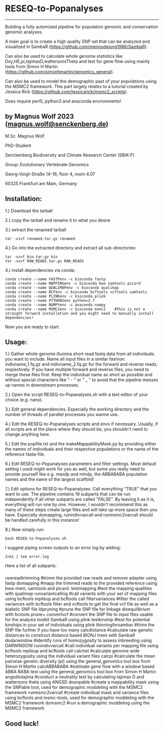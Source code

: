 #  RESEQ-to-Popanalyses
-------------------------------

Building a fully automized pipeline for population genomic and conservation genomic analyses.

A main goal is to create a high quality SNP set that can be analyzed and visualized in SambaR (https://github.com/mennodejong1986/SambaR).

Can also be used to calculate whole genome statistics like Dxy,HE,pi,tajimasD,wattersonsTheta and test for gene flow using mainly tools
from Simon H Martin (https://github.com/simonhmartin/genomics_general).

Can also be used to model the demographic past of your populations using the MSMC2 framework. This part largely relates to a tutorial
created by Jessica Rick (https://github.com/jessicarick/msmc2_scripts).

Does require perl5, python3 and anaconda environments!

by Magnus Wolf 2023 (magnus.wolf@senckenberg.de)
-------------------------------
M.Sc. Magnus Wolf

PhD-Student

Senckenberg Biodiversity and Climate Research Center (SBiK-F)

Group: Evolutionary Vertebrate Genomics

Georg-Voigt-Straße 14-16, floor 4, room 4.07

60325 Frankfurt am Main, Germany

Installation:
-------------------------------
1.) Download the tarball

2.) copy the tarball and rename it to what you desire

3.) extract the renamed tarball

    tar -xzvf renamed.tar.gz renamed
    
4.) Go into the extracted directory and extract all sub-directories:

    tar -xzvf bin.tar.gz bin
    tar -xzvf RAW_READS.tar.gz RAW_READS

4.) install dependencies via conda:

    conda create --name FASTPenv -c bioconda fastp
    conda create --name MAPPINGenv -c bioconda bwa samtools picard
    conda create --name QUALIMAPenv -c bioconda qualimap
    conda create --name BCFenv -c bioconda bcftools vcftools samtools
    conda create --name PLINKenv -c bioconda plink
    conda create --name PYTHON2env python=2.7
    conda create --name NUMPYenv -c anaconda numpy
    conda create --name MSMC2env -c bioconda msmc2    #This is not a straight forward installation and you might need to manually install dependencies!

Now you are ready to start.

Usage:
-------------------------------
1.) Gather whole genome illumina short read fastq data from all individuals you want to include. Name all input files in a similar
fashion: indivname_1.fq.gz and indivname_2.fq.gz for the forward and reverse reads, respectively. If you have multiple forward
and reverse files, you need to merge these files first. Keep the individual name as short as possible and without special 
characters like " - " or " _ " to avoid that the pipeline messes up names in downstream processes. 

2.) Open the script RESEQ-to-Popanalyses.sh with a text editor of your choice (e.g. nano).

3.) Edit general dependencies. Especially the working directory and the number of threads of parallel processes you wanne use.

4.) Edit the RESEQ-to-Popanalyses scripts and envs if necessary. Usually, if all scripts are at the place where they should be, you shouldn't need to change anything here. 

5.) Edit the popfile.txt and the makeMappabilityMask.py by providing either the names of individuals and their respective populations or the name of the reference fasta-file.

6.) Edit RESEQ-to-Popanalyses parameters and filter settings. Most default setting I used might work for you as well, but some you really need to provide yourself like e.g. maxdp and mindp, the ABBABABA population names and the name of the largest scaffold!

7.) Edit options for RESEQ-to-Popanalyses. Call everything "TRUE" that you want to use. The pipeline 
contains 19 subparts that can be run independently if all other subparts are called "FALSE". By
leaving it as it is, everything will run one by one. However, I wouldn't recommend this as many of these 
steps create large files and will take up more space then you have. Especially domapping, runindivvarcall
and runmsmc2varcall should be handled carefully in this instance!

8.) Now simply run:
    
    bash RESEQ-to-Popanalyses.sh

I suggest piping screen outputs to an error log by adding: 

    2>&1 | tee error.log
 

Here a list of all subparts:
###

rawreadtrimming                   #trimm the provided raw reads and remove adapter using fastp
domapping                         #mapp the trimmed reads to the provided reference using bwa-mem, samtools and picard.
testmapping                       #test the mapping qualities with qualimap
runvariantcalling                 #call variants with your set of mapping files using bcftools mpileup and bcftools call
filtervariances                   #filter the called variances with bcftools filter and vcftools to get the final vcf file as well as a biallelic SNP file
ldpruning                         #prune the SNP file for linkage disequilibrium with bctools prune+
convertvcf                        #convert the SNP file to input files usable for the analysis toolkit SambaR using plink
testkinship                       #test for potential kinships in your set of individuals using plink
thinningforsambar                 #thinn the SNP file further if you have too many
calcdistance                      #calculate raw genetic distances to construct distance based BIONJ trees with SambaR
dodarwindow                       #identify runs of homozygosity to assess inbreeding using DARWINDOW
runindivvarcall                   #call individual variants per mapping file using bcftools mpileup and bcftools call
calchet                           #calculate genome wide heterozygosity using the individual variant files
calcpi                            #calculate the mean pairwise genetic diversity (pi) using the general_genomics tool box from Simon H Martin
calcABBABABA                      #estimate gene flow with a window based ABBA BABA test using the general_genomics tool box from Simon H Martin
angsdtotajima                     #conduct a neutrality test by calculating tajimas D and wattersons theta using ANGSD
dosnpable                         #create a mappability mask using the SNPable tool, used for demographic moddeling with the MSMC2 framework
runmsmc2varcall                   #create individual mask and variance files using bcftools and msmc-tools, used for demographic moddeling with the MSMC2 framework
domsmc2                           #run a demographic moddeling using the MSMC2 framework

###


Good luck!
-------------------------------
